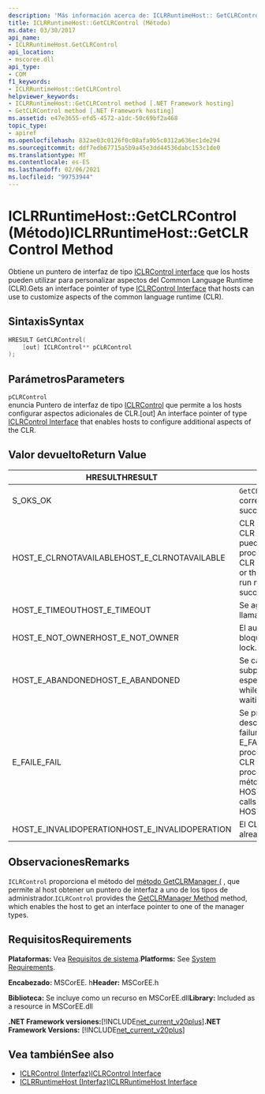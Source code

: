 ```yaml
---
description: 'Más información acerca de: ICLRRuntimeHost:: GetCLRControl ((método)'
title: ICLRRuntimeHost::GetCLRControl (Método)
ms.date: 03/30/2017
api_name:
- ICLRRuntimeHost.GetCLRControl
api_location:
- mscoree.dll
api_type:
- COM
f1_keywords:
- ICLRRuntimeHost::GetCLRControl
helpviewer_keywords:
- ICLRRuntimeHost::GetCLRControl method [.NET Framework hosting]
- GetCLRControl method [.NET Framework hosting]
ms.assetid: e47e3655-efd5-4572-a1dc-50c69bf2a468
topic_type:
- apiref
ms.openlocfilehash: 832ae03c0126f0c08afa9b5c0312a636ec1de294
ms.sourcegitcommit: ddf7edb67715a5b9a45e3dd44536dabc153c1de0
ms.translationtype: MT
ms.contentlocale: es-ES
ms.lasthandoff: 02/06/2021
ms.locfileid: "99753944"
---
```

# <a name="iclrruntimehostgetclrcontrol-method"></a><span data-ttu-id="b28b0-103">ICLRRuntimeHost::GetCLRControl (Método)</span><span class="sxs-lookup"><span data-stu-id="b28b0-103">ICLRRuntimeHost::GetCLRControl Method</span></span>

<span data-ttu-id="b28b0-104">Obtiene un puntero de interfaz de tipo [ICLRControl interface](iclrcontrol-interface.md) que los hosts pueden utilizar para personalizar aspectos del Common Language Runtime (CLR).</span><span class="sxs-lookup"><span data-stu-id="b28b0-104">Gets an interface pointer of type [ICLRControl Interface](iclrcontrol-interface.md) that hosts can use to customize aspects of the common language runtime (CLR).</span></span>  
  
## <a name="syntax"></a><span data-ttu-id="b28b0-105">Sintaxis</span><span class="sxs-lookup"><span data-stu-id="b28b0-105">Syntax</span></span>  
  
```cpp  
HRESULT GetCLRControl(  
    [out] ICLRControl** pCLRControl  
);  
```  
  
## <a name="parameters"></a><span data-ttu-id="b28b0-106">Parámetros</span><span class="sxs-lookup"><span data-stu-id="b28b0-106">Parameters</span></span>  

 `pCLRControl`  
 <span data-ttu-id="b28b0-107">enuncia Puntero de interfaz de tipo [ICLRControl](iclrcontrol-interface.md) que permite a los hosts configurar aspectos adicionales de CLR.</span><span class="sxs-lookup"><span data-stu-id="b28b0-107">[out] An interface pointer of type [ICLRControl Interface](iclrcontrol-interface.md) that enables hosts to configure additional aspects of the CLR.</span></span>  
  
## <a name="return-value"></a><span data-ttu-id="b28b0-108">Valor devuelto</span><span class="sxs-lookup"><span data-stu-id="b28b0-108">Return Value</span></span>  
  
|<span data-ttu-id="b28b0-109">HRESULT</span><span class="sxs-lookup"><span data-stu-id="b28b0-109">HRESULT</span></span>|<span data-ttu-id="b28b0-110">Descripción</span><span class="sxs-lookup"><span data-stu-id="b28b0-110">Description</span></span>|  
|-------------|-----------------|  
|<span data-ttu-id="b28b0-111">S_OK</span><span class="sxs-lookup"><span data-stu-id="b28b0-111">S_OK</span></span>|<span data-ttu-id="b28b0-112">`GetCLRControl` se devolvió correctamente.</span><span class="sxs-lookup"><span data-stu-id="b28b0-112">`GetCLRControl` returned successfully.</span></span>|  
|<span data-ttu-id="b28b0-113">HOST_E_CLRNOTAVAILABLE</span><span class="sxs-lookup"><span data-stu-id="b28b0-113">HOST_E_CLRNOTAVAILABLE</span></span>|<span data-ttu-id="b28b0-114">CLR no se ha cargado en un proceso o CLR está en un estado en el que no puede ejecutar código administrado ni procesar la llamada correctamente.</span><span class="sxs-lookup"><span data-stu-id="b28b0-114">The CLR has not been loaded into a process, or the CLR is in a state in which it cannot run managed code or process the call successfully.</span></span>|  
|<span data-ttu-id="b28b0-115">HOST_E_TIMEOUT</span><span class="sxs-lookup"><span data-stu-id="b28b0-115">HOST_E_TIMEOUT</span></span>|<span data-ttu-id="b28b0-116">Se agotó el tiempo de espera de la llamada.</span><span class="sxs-lookup"><span data-stu-id="b28b0-116">The call timed out.</span></span>|  
|<span data-ttu-id="b28b0-117">HOST_E_NOT_OWNER</span><span class="sxs-lookup"><span data-stu-id="b28b0-117">HOST_E_NOT_OWNER</span></span>|<span data-ttu-id="b28b0-118">El autor de la llamada no posee el bloqueo.</span><span class="sxs-lookup"><span data-stu-id="b28b0-118">The caller does not own the lock.</span></span>|  
|<span data-ttu-id="b28b0-119">HOST_E_ABANDONED</span><span class="sxs-lookup"><span data-stu-id="b28b0-119">HOST_E_ABANDONED</span></span>|<span data-ttu-id="b28b0-120">Se canceló un evento mientras un subproceso o fibra bloqueados estaba esperando en él.</span><span class="sxs-lookup"><span data-stu-id="b28b0-120">An event was canceled while a blocked thread or fiber was waiting on it.</span></span>|  
|<span data-ttu-id="b28b0-121">E_FAIL</span><span class="sxs-lookup"><span data-stu-id="b28b0-121">E_FAIL</span></span>|<span data-ttu-id="b28b0-122">Se produjo un error grave desconocido.</span><span class="sxs-lookup"><span data-stu-id="b28b0-122">An unknown catastrophic failure occurred.</span></span> <span data-ttu-id="b28b0-123">Si un método devuelve E_FAIL, CLR ya no se puede usar en el proceso.</span><span class="sxs-lookup"><span data-stu-id="b28b0-123">If a method returns E_FAIL, the CLR is no longer usable within the process.</span></span> <span data-ttu-id="b28b0-124">Las llamadas subsiguientes a métodos de hospedaje devuelven HOST_E_CLRNOTAVAILABLE.</span><span class="sxs-lookup"><span data-stu-id="b28b0-124">Subsequent calls to hosting methods return HOST_E_CLRNOTAVAILABLE.</span></span>|  
|<span data-ttu-id="b28b0-125">HOST_E_INVALIDOPERATION</span><span class="sxs-lookup"><span data-stu-id="b28b0-125">HOST_E_INVALIDOPERATION</span></span>|<span data-ttu-id="b28b0-126">El CLR ya se ha iniciado.</span><span class="sxs-lookup"><span data-stu-id="b28b0-126">The CLR has already started.</span></span>|  
  
## <a name="remarks"></a><span data-ttu-id="b28b0-127">Observaciones</span><span class="sxs-lookup"><span data-stu-id="b28b0-127">Remarks</span></span>  

 <span data-ttu-id="b28b0-128">`ICLRControl` proporciona el método del [método GetCLRManager (](iclrcontrol-getclrmanager-method.md) , que permite al host obtener un puntero de interfaz a uno de los tipos de administrador.</span><span class="sxs-lookup"><span data-stu-id="b28b0-128">`ICLRControl` provides the [GetCLRManager Method](iclrcontrol-getclrmanager-method.md) method, which enables the host to get an interface pointer to one of the manager types.</span></span>  
  
## <a name="requirements"></a><span data-ttu-id="b28b0-129">Requisitos</span><span class="sxs-lookup"><span data-stu-id="b28b0-129">Requirements</span></span>  

 <span data-ttu-id="b28b0-130">**Plataformas:** Vea [Requisitos de sistema](../../get-started/system-requirements.md).</span><span class="sxs-lookup"><span data-stu-id="b28b0-130">**Platforms:** See [System Requirements](../../get-started/system-requirements.md).</span></span>  
  
 <span data-ttu-id="b28b0-131">**Encabezado:** MSCorEE. h</span><span class="sxs-lookup"><span data-stu-id="b28b0-131">**Header:** MSCorEE.h</span></span>  
  
 <span data-ttu-id="b28b0-132">**Biblioteca:** Se incluye como un recurso en MSCorEE.dll</span><span class="sxs-lookup"><span data-stu-id="b28b0-132">**Library:** Included as a resource in MSCorEE.dll</span></span>  
  
 <span data-ttu-id="b28b0-133">**.NET Framework versiones:**[!INCLUDE[net_current_v20plus](../../../../includes/net-current-v20plus-md.md)]</span><span class="sxs-lookup"><span data-stu-id="b28b0-133">**.NET Framework Versions:** [!INCLUDE[net_current_v20plus](../../../../includes/net-current-v20plus-md.md)]</span></span>  
  
## <a name="see-also"></a><span data-ttu-id="b28b0-134">Vea también</span><span class="sxs-lookup"><span data-stu-id="b28b0-134">See also</span></span>

- [<span data-ttu-id="b28b0-135">ICLRControl (Interfaz)</span><span class="sxs-lookup"><span data-stu-id="b28b0-135">ICLRControl Interface</span></span>](iclrcontrol-interface.md)
- [<span data-ttu-id="b28b0-136">ICLRRuntimeHost (Interfaz)</span><span class="sxs-lookup"><span data-stu-id="b28b0-136">ICLRRuntimeHost Interface</span></span>](iclrruntimehost-interface.md)
